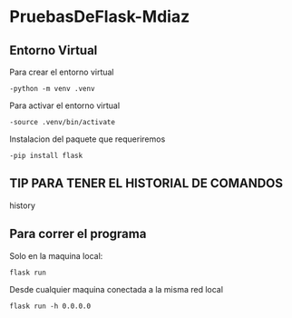 # PruebasDeFlask-Mdiaz

## Entorno Virtual

Para crear el entorno virtual

```
-python -m venv .venv
```

Para activar el entorno virtual

```
-source .venv/bin/activate
```

Instalacion del paquete que requeriremos

```
-pip install flask
```

## TIP PARA TENER EL HISTORIAL DE COMANDOS

history

## Para correr el programa

Solo en la maquina local:

```
flask run
```

Desde cualquier maquina conectada a la misma red local

```
flask run -h 0.0.0.0
```
